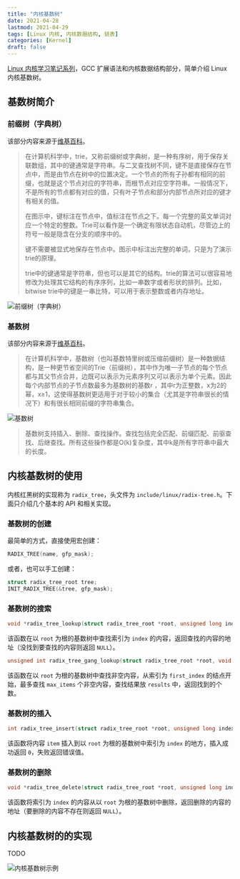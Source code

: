 ```yaml
---
title: "内核基数树"
date: 2021-04-28
lastmod: 2021-04-29
tags: [Linux 内核, 内核数据结构, 链表]
categories: [Kernel]
draft: false
---
```


[Linux 内核学习笔记系列](/posts/kernel/kernel)，GCC 扩展语法和内核数据结构部分，简单介绍 Linux 内核基数树。

<!--more-->

## 基数树简介

### 前缀树（字典树）

该部分内容来源于[维基百科](https://zh.wikipedia.org/wiki/Trie)。

>在计算机科学中，trie，又称前缀树或字典树，是一种有序树，用于保存关联数组，其中的键通常是字符串。与二叉查找树不同，键不是直接保存在节点中，而是由节点在树中的位置决定。一个节点的所有子孙都有相同的前缀，也就是这个节点对应的字符串，而根节点对应空字符串。一般情况下，不是所有的节点都有对应的值，只有叶子节点和部分内部节点所对应的键才有相关的值。
>
>在图示中，键标注在节点中，值标注在节点之下。每一个完整的英文单词对应一个特定的整数。Trie可以看作是一个确定有限状态自动机，尽管边上的符号一般是隐含在分支的顺序中的。
>
>键不需要被显式地保存在节点中。图示中标注出完整的单词，只是为了演示trie的原理。
>
>trie中的键通常是字符串，但也可以是其它的结构。trie的算法可以很容易地修改为处理其它结构的有序序列，比如一串数字或者形状的排列。比如，bitwise trie中的键是一串比特，可以用于表示整数或者内存地址。

![前缀树（字典树）](/images/kernel/data-structure/trie.png)

### 基数树

该部分内容来源于[维基百科](https://zh.wikipedia.org/wiki/%E5%9F%BA%E6%95%B0%E6%A0%91)。

>在计算机科学中，基数树（也叫基数特里树或压缩前缀树）是一种数据结构，是一种更节省空间的Trie（前缀树），其中作为唯一子节点的每个节点都与其父节点合并，边既可以表示为元素序列又可以表示为单个元素。因此每个内部节点的子节点数最多为基数树的基数r ，其中r为正整数，x为2的幂，x≥1，这使得基数树更适用于对于较小的集合（尤其是字符串很长的情况下）和有很长相同前缀的字符串集合。

![基数树](/images/kernel/data-structure/patricia_trie.png)

>基数树支持插入、删除、查找操作。查找包括完全匹配、前缀匹配、前驱查找、后继查找。所有这些操作都是O(k)复杂度，其中k是所有字符串中最大的长度。

## 内核基数树的使用

内核红黑树的实现称为 `radix_tree`，头文件为 `include/linux/radix-tree.h`。下面只介绍几个基本的 API 和相关实现。

### 基数树的创建

最简单的方式，直接使用宏创建：

```c
RADIX_TREE(name, gfp_mask);
```

或者，也可以手工创建：

```c
struct radix_tree_root tree;
INIT_RADIX_TREE(&tree, gfp_mask);
```

### 基数树的搜索

```c
void *radix_tree_lookup(struct radix_tree_root *root, unsigned long index);
```

该函数在以 `root` 为根的基数树中查找索引为 `index` 的内容，返回查找的内容的地址（没找到要查找的内容则返回 `NULL`）。

```c
unsigned int radix_tree_gang_lookup(struct radix_tree_root *root, void **results, unsigned long first_index, unsigned int max_items);
```

该函数在以 `root` 为根的基数树中查找非空内容，从索引为 `first_index` 的结点开始，最多查找 `max_items` 个非空内容，查找结果放 `results` 中，返回找到的个数。

### 基数树的插入

```c
int radix_tree_insert(struct radix_tree_root *root, unsigned long index, void *item);
```

该函数将内容 `item` 插入到以 `root` 为根的基数树中索引为 `index` 的地方，插入成功返回 `0`，失败返回错误值。

### 基数树的删除

```c
void *radix_tree_delete(struct radix_tree_root *root, unsigned long index);
```

该函数将索引为 `index` 的内容从以 `root` 为根的基数树中删除，返回删除的内容的地址（要删除的内容不存在则返回 `NULL`）。

## 内核基数树的的实现

TODO

![内核基数树示例](/images/kernel/data-structure/radix-tree.png)
